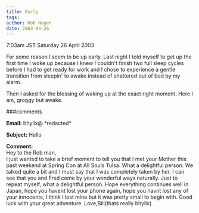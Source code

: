 ```yaml
---
title: Early
tags: 
author: Rob Nugen
date: 2003-04-26
---
```


<p class=date>7:03am JST Saturday 26 April 2003</p>

<p>For some reason I seem to be up early.  Last night I told myself to
get up the first time I woke up because I knew I couldn't finish two
full sleep cycles before I had to get ready for work and I chose to
experience a gentle transition from sleepin' to awake instead of
shattered out of bed by my alarm.</p>

<p>Then I asked for the blessing of waking up at the exact right
moment.  Here I am, groggy but awake.</p>

###comments


<p><b>Email:</b> bhyllx@ *redacted*

<p><b>Subject:</b> Hello

<p><b>Comment:</b>
<br>Hey to the Rob man, <br>
  I just wanted to take a brief moment to tell you that I met your Mother this past weekend at Spring Con at All Souls Tulsa. What a delightful person. We talked quite a bit and I must say that I was completely taken by her. I can see that you and Fred come by your wonderful ways naturally. Just to repeat myself, what a delightful person. Hope everything continues well in Japan, hope you havent lost your phone again, hope you havnt lost any of your innocents, I think I lost mine but it was pretty small to begin with. Good luck with your great adventure. Love,Bill(thats really bhyllx)

